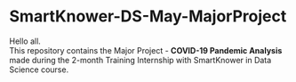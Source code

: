 # SmartKnower-DS-May-MajorProject
Hello all. <br>
This repository contains the Major Project - <b> COVID-19 Pandemic Analysis </b> <br>
made during the 2-month Training Internship with SmartKnower in Data Science course. <br> 
